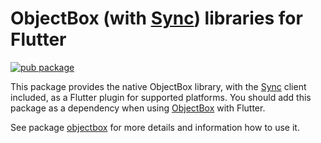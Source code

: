 # ObjectBox (with [Sync](https://objectbox.io/sync)) libraries for Flutter

[![pub package](https://img.shields.io/pub/v/objectbox_sync_flutter_libs.svg)](https://pub.dev/packages/objectbox_sync_flutter_libs)

This package provides the native ObjectBox library, with the [Sync](https://objectbox.io/sync) 
client included, as a Flutter plugin for supported platforms.
You should add this package as a dependency when using [ObjectBox](https://pub.dev/packages/objectbox) with Flutter.

See package [objectbox](https://pub.dev/packages/objectbox) for more details and information how to use it. 

